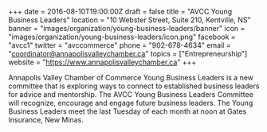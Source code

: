 +++
date = 2016-08-10T19:00:00Z
draft = false
title = "AVCC Young Business Leaders"
location = "10 Webster Street, Suite 210, Kentville, NS"
banner = "images/organization/young-business-leaders/banner"
icon = "images/organization/young-business-leaders/icon.png"
facebook = "avcc1"
twitter = "avccommerce"
phone = "902-678-4634"
email = "coordinator@annapolisvalleychamber.ca"
topics = ["Entrepreneurship"]
website = "https://www.annapolisvalleychamber.ca"
+++

Annapolis Valley Chamber of Commerce Young Business Leaders is a new committee that is exploring ways to connect to established business leaders for advice and mentorship.  The AVCC Young Business Leaders Committee will recognize, encourage and engage future business leaders.  The Young Business Leaders meet the last Tuesday of each month at noon at Gates Insurance, New Minas. 
